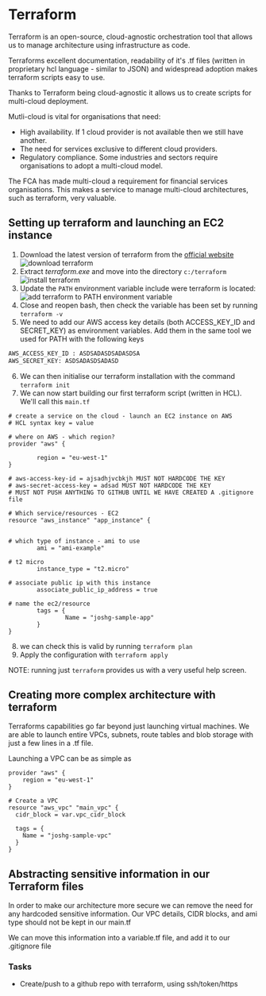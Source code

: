 # Terraform 

Terraform is an open-source, cloud-agnostic orchestration tool that allows us to manage architecture using infrastructure as code.

Terraforms excellent documentation, readability of it's .tf files (written in proprietary hcl language - similar to JSON) and widespread adoption makes terraform scripts easy to use.

Thanks to Terraform being cloud-agnostic it allows us to create scripts for multi-cloud deployment.

Mutli-cloud is vital for organisations that need:
- High availability. If 1 cloud provider is not available then we still have another.
- The need for services exclusive to different cloud providers. 
- Regulatory compliance. Some industries and sectors require organisations to adopt a multi-cloud model.

The FCA has made multi-cloud a requirement for financial services organisations. This makes a service to manage multi-cloud architectures, such as terraform, very valuable.

## Setting up terraform and launching an EC2 instance

1) Download the latest version of terraform from the [official website](https://developer.hashicorp.com/terraform/install)
   ![download terraform](./images/terraform/image_1.png)
2) Extract *terraform.exe* and move into the directory `c:/terraform`
    ![install terraform](./images/terraform/image_2.png)
3) Update the `PATH` environment variable include were terraform is located:
    ![add terraform to PATH environment variable](./images/terraform/image_3.png)
4) Close and reopen bash, then check the variable has been set by running `terraform -v`
5) We need to add our AWS access key details (both ACCESS_KEY_ID and SECRET_KEY) as environment variables. Add them in the same tool we used for PATH with the following keys
```bash
AWS_ACCESS_KEY_ID : ASDSADASDSADASDSA
AWS_SECRET_KEY: ASDSADASDSADASD
```   
6) We can then initialise our terraform installation with the command `terraform init`
7) We can now start building our first terraform script (written in HCL). We'll call this `main.tf`
```hcl
# create a service on the cloud - launch an EC2 instance on AWS
# HCL syntax key = value

# where on AWS - which region?
provider "aws" {

        region = "eu-west-1"
}

# aws-access-key-id = ajsadhjvcbkjh MUST NOT HARDCODE THE KEY
# aws-secret-access-key = adsad MUST NOT HARDCODE THE KEY
# MUST NOT PUSH ANYTHING TO GITHUB UNTIL WE HAVE CREATED A .gitignore file

# Which service/resources - EC2
resource "aws_instance" "app_instance" {


# which type of instance - ami to use
        ami = "ami-example"

# t2 micro
        instance_type = "t2.micro"

# associate public ip with this instance
        associate_public_ip_address = true

# name the ec2/resource
        tags = {
                Name = "joshg-sample-app"
        }
}
```
8) we can check this is valid by running `terraform plan`   
9) Apply the configuration with `terraform apply`

NOTE: running just `terraform` provides us with a very useful help screen.

## Creating more complex architecture with terraform

Terraforms capabilities go far beyond just launching virtual machines. We are able to launch entire VPCs, subnets, route tables and blob storage with just a few lines in a .tf file.

Launching a VPC can be as simple as 
```hcl
provider "aws" {
	region = "eu-west-1"
}

# Create a VPC
resource "aws_vpc" "main_vpc" {
  cidr_block = var.vpc_cidr_block

  tags = {
    Name = "joshg-sample-vpc"
  }
}
```

## Abstracting sensitive information in our Terraform files

In order to make our architecture more secure we can remove the need for any hardcoded sensitive information. Our VPC details, CIDR blocks, and ami type should not be kept in our main.tf

We can move this information into a variable.tf file, and add it to our .gitignore file

### Tasks

- Create/push to a github repo with terraform, using ssh/token/https 